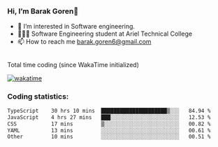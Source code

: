 ###  Hi, I’m Barak Goren👋
- 👀 I’m interested in Software engineering.
- 👨🏼‍🎓 Software Engineering student at Ariel Technical College
- 📫 How to reach me barak.goren6@gmail.com
##
Total time coding (since WakaTime initialized)

[![wakatime](https://wakatime.com/badge/user/5cc5ec80-a806-4ca2-a704-db29274e48cd.svg)](https://wakatime.com/@5cc5ec80-a806-4ca2-a704-db29274e48cd)

   
### Coding statistics:

<!--START_SECTION:waka-->

```txt
TypeScript    30 hrs 10 mins  █████████████████████▒░░░   84.94 %
JavaScript    4 hrs 27 mins   ███░░░░░░░░░░░░░░░░░░░░░░   12.53 %
CSS           17 mins         ▒░░░░░░░░░░░░░░░░░░░░░░░░   00.82 %
YAML          13 mins         ░░░░░░░░░░░░░░░░░░░░░░░░░   00.61 %
Other         10 mins         ░░░░░░░░░░░░░░░░░░░░░░░░░   00.51 %
```

<!--END_SECTION:waka-->

<!---
barakgoren/barakgoren is a ✨ special ✨ repository because its `README.md` (this file) appears on your GitHub profile.
You can click the Preview link to take a look at your changes.
--->
